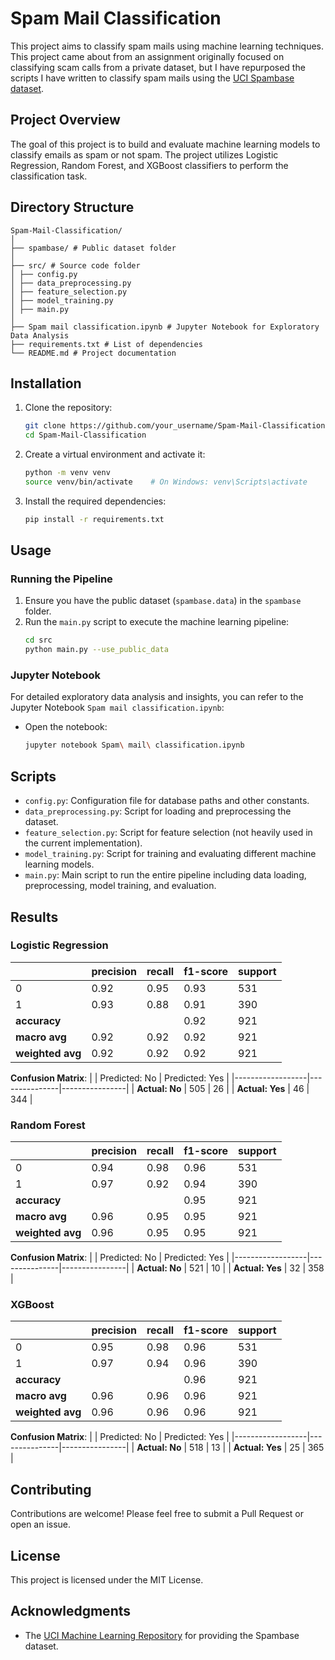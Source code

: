 # Spam Mail Classification

This project aims to classify spam mails using machine learning techniques. This project came about from an assignment originally focused on classifying scam calls from a private dataset, but I have repurposed the scripts I have written to classify spam mails using the [UCI Spambase dataset](https://archive.ics.uci.edu/ml/datasets/spambase).

## Project Overview

The goal of this project is to build and evaluate machine learning models to classify emails as spam or not spam. The project utilizes Logistic Regression, Random Forest, and XGBoost classifiers to perform the classification task.

## Directory Structure
```
Spam-Mail-Classification/
│
├── spambase/ # Public dataset folder
│
├── src/ # Source code folder
│ ├── config.py
│ ├── data_preprocessing.py
│ ├── feature_selection.py
│ ├── model_training.py
│ ├── main.py
│
├── Spam mail classification.ipynb # Jupyter Notebook for Exploratory Data Analysis
├── requirements.txt # List of dependencies
└── README.md # Project documentation
```

## Installation

1. Clone the repository:
    ```bash
    git clone https://github.com/your_username/Spam-Mail-Classification.git
    cd Spam-Mail-Classification
    ```

2. Create a virtual environment and activate it:
    ```bash
    python -m venv venv
    source venv/bin/activate    # On Windows: venv\Scripts\activate
    ```

3. Install the required dependencies:
    ```bash
    pip install -r requirements.txt
    ```

## Usage

### Running the Pipeline

1. Ensure you have the public dataset (`spambase.data`) in the `spambase` folder.
2. Run the `main.py` script to execute the machine learning pipeline:
    ```bash
    cd src
    python main.py --use_public_data
    ```

### Jupyter Notebook

For detailed exploratory data analysis and insights, you can refer to the Jupyter Notebook `Spam mail classification.ipynb`:
- Open the notebook:
    ```bash
    jupyter notebook Spam\ mail\ classification.ipynb
    ```

## Scripts

- `config.py`: Configuration file for database paths and other constants.
- `data_preprocessing.py`: Script for loading and preprocessing the dataset.
- `feature_selection.py`: Script for feature selection (not heavily used in the current implementation).
- `model_training.py`: Script for training and evaluating different machine learning models.
- `main.py`: Main script to run the entire pipeline including data loading, preprocessing, model training, and evaluation.

## Results

### Logistic Regression
|            | precision | recall | f1-score | support |
|------------|-----------|--------|----------|---------|
| 0          | 0.92      | 0.95   | 0.93     | 531     |
| 1          | 0.93      | 0.88   | 0.91     | 390     |
| **accuracy** |           |        | 0.92     | 921     |
| **macro avg**    | 0.92  | 0.92   | 0.92     | 921     |
| **weighted avg** | 0.92  | 0.92   | 0.92     | 921     |

**Confusion Matrix**:
|                  | Predicted: No | Predicted: Yes |
|------------------|---------------|----------------|
| **Actual: No**   |      505      |       26       |
| **Actual: Yes**  |      46       |      344       |

### Random Forest
|            | precision | recall | f1-score | support |
|------------|-----------|--------|----------|---------|
| 0          | 0.94      | 0.98   | 0.96     | 531     |
| 1          | 0.97      | 0.92   | 0.94     | 390     |
| **accuracy** |           |        | 0.95     | 921     |
| **macro avg**    | 0.96  | 0.95   | 0.95     | 921     |
| **weighted avg** | 0.96  | 0.95   | 0.95     | 921     |

**Confusion Matrix**:
|                  | Predicted: No | Predicted: Yes |
|------------------|---------------|----------------|
| **Actual: No**   |      521      |       10       |
| **Actual: Yes**  |      32       |      358       |

### XGBoost
|            | precision | recall | f1-score | support |
|------------|-----------|--------|----------|---------|
| 0          | 0.95      | 0.98   | 0.96     | 531     |
| 1          | 0.97      | 0.94   | 0.96     | 390     |
| **accuracy** |           |        | 0.96     | 921     |
| **macro avg**    | 0.96  | 0.96   | 0.96     | 921     |
| **weighted avg** | 0.96  | 0.96   | 0.96     | 921     |

**Confusion Matrix**:
|                  | Predicted: No | Predicted: Yes |
|------------------|---------------|----------------|
| **Actual: No**   |      518      |       13       |
| **Actual: Yes**  |      25       |      365       |


## Contributing

Contributions are welcome! Please feel free to submit a Pull Request or open an issue.

## License

This project is licensed under the MIT License.

## Acknowledgments

- The [UCI Machine Learning Repository](https://archive.ics.uci.edu/ml/datasets/spambase) for providing the Spambase dataset.

